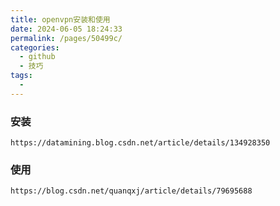 ```yaml
---
title: openvpn安装和使用
date: 2024-06-05 18:24:33
permalink: /pages/50499c/
categories:
  - github
  - 技巧
tags:
  - 
---
```


### 安装
`https://datamining.blog.csdn.net/article/details/134928350`

### 使用
`https://blog.csdn.net/quanqxj/article/details/79695688`